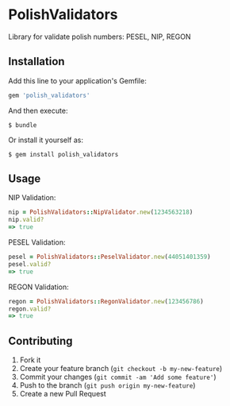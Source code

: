 # PolishValidators

Library for validate polish numbers: PESEL, NIP, REGON

## Installation

Add this line to your application's Gemfile:

```ruby
gem 'polish_validators'
```

And then execute:

    $ bundle

Or install it yourself as:

    $ gem install polish_validators

## Usage

NIP Validation:

```ruby
nip = PolishValidators::NipValidator.new(1234563218)
nip.valid?
=> true
```

PESEL Validation:

```ruby
pesel = PolishValidators::PeselValidator.new(44051401359)
pesel.valid?
=> true
```

REGON Validation:

```ruby
regon = PolishValidators::RegonValidator.new(123456786)
regon.valid?
=> true
```

## Contributing

1. Fork it
2. Create your feature branch (`git checkout -b my-new-feature`)
3. Commit your changes (`git commit -am 'Add some feature'`)
4. Push to the branch (`git push origin my-new-feature`)
5. Create a new Pull Request
